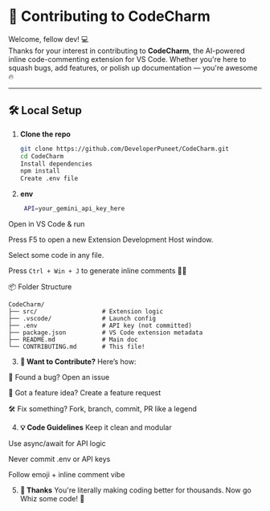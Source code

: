 # 🤝 Contributing to CodeCharm

Welcome, fellow dev! 💻  
Thanks for your interest in contributing to **CodeCharm**, the AI-powered inline code-commenting extension for VS Code. Whether you're here to squash bugs, add features, or polish up documentation — you're awesome 🔥

---

## 🛠️ Local Setup

1. **Clone the repo**
   ```bash
   git clone https://github.com/DeveloperPuneet/CodeCharm.git
   cd CodeCharm
   Install dependencies
   npm install
   Create .env file

2. **env**
     ```bash
      API=your_gemini_api_key_here
Open in VS Code & run

Press F5 to open a new Extension Development Host window.

Select some code in any file.

Press ```Ctrl + Win + J``` to generate inline comments 🧠✨

📦 Folder Structure
```
CodeCharm/
├── src/                  # Extension logic
├── .vscode/              # Launch config
├── .env                  # API key (not committed)
├── package.json          # VS Code extension metadata
├── README.md             # Main doc
└── CONTRIBUTING.md       # This file!
```

3. **🧪 Want to Contribute?**
Here’s how:

🐞 Found a bug? Open an issue

🌟 Got a feature idea? Create a feature request

🛠️ Fix something? Fork, branch, commit, PR like a legend

4. **💡 Code Guidelines**
Keep it clean and modular

Use async/await for API logic

Never commit .env or API keys

Follow emoji + inline comment vibe

5. **🙏 Thanks**
You're literally making coding better for thousands.
Now go Whiz some code! 💫

